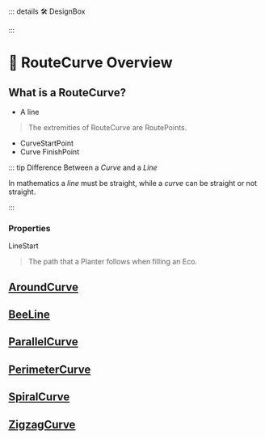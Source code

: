 ::: details 🛠 DesignBox



:::

# 🔺 <route>RouteCurve Overview</route>

## What is a RouteCurve?

- A line

> The extremities of RouteCurve are RoutePoints. 

- CurveStartPoint
- Curve FinishPoint

::: tip Difference Between a *Curve* and a *Line*

In mathematics a *line* must be straight, while a *curve* can be straight or not straight.

:::

### Properties

LineStart

> The path that a Planter follows when filling an Eco.

## [AroundCurve](/reference/Route/RouteCurve/AroundLine)

## [BeeLine](/reference/Route/RouteCurve/BeeLine)

## [ParallelCurve](/reference/Route/RouteCurve/ParallelLine)

## [PerimeterCurve](/reference/Route/RouteCurve/PerimeterLine)

## [SpiralCurve](/reference/Route/RouteCurve/SpiralLine)

## [ZigzagCurve](/reference/Route/RouteCurve/ZigzagLine)


